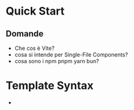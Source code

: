 # Quick Start

## Domande
- Che cos è Vite?
- cosa si intende per Single-File Components?
- cosa sono i npm pnpm yarn bun?


# Template Syntax
- 